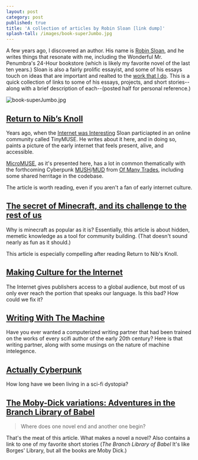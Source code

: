 ```yaml
---
layout: post
category: post
published: true
title: 'A collection of articles by Robin Sloan [link dump]'
splash-tall: /images/book-superJumbo.jpg
---
```

A few years ago, I discovered an author. His name is [Robin Sloan](https://www.robinsloan.com), and he writes things that resonate with me, including the Wonderful Mr. Penumbra's 24-Hour bookstore (which is likely my favorite novel of the last ten years.) Sloan is also a fairly prolific essayist, and some of his essays touch on ideas that are important and realted to the [work that I do](http://ofmanytrades.com). This is a quick collection of links to some of his essays, projects, and short stories--along with a brief description of each--(posted half for personal reference.) 

![book-superJumbo.jpg]({{site.baseurl}}/images/book-superJumbo.jpg)


## [Return to Nib’s Knoll](https://aeon.co/essays/before-minecraft-or-snapchat-there-was-micromuse)
Years ago, when the [Internet was Interesting](https://medium.com/@ajroach42/a-modern-bbs-reviving-the-local-distributed-weird-precursor-to-facebook-4b3db93f742d#.pfhmhgcnj) Sloan particiapted in an online community called TinyMUSE. He writes about it here, and in doing so, paints a picture of the early internet that feels present, alive, and accessible. 

[MicroMUSE](https://en.wikipedia.org/wiki/MicroMUSE), as it's presented here, has a lot in common thematically with the forthcoming Cyberpunk [MUSH](https://en.wikipedia.org/wiki/MUSH)/[MUD](https://en.wikipedia.org/wiki/MUD) from [Of Many Trades](http://ofmanytrades.com), including some shared herritage in the codebase. 

The article is worth reading, even if you aren't a fan of early internet culture. 

## [The secret of Minecraft, and its challenge to the rest of us](https://medium.com/message/the-secret-of-minecraft-97dfacb05a3c#.dsda6fpez) 
Why is minecraft as popular as it is? Essentially, this article is about hidden, memetic knowledge as a tool for community building. (That doesn't sound nearly as fun as it should.) 

This article is especially compelling after reading Return to Nib's Knoll. 

## [Making Culture for the Internet](https://www.robinsloan.com/notes/making-culture-internets/)
The Internet gives publishers access to a global audience, but most of us only ever reach the portion that speaks our language. Is this bad? How could we fix it? 

## [Writing With The Machine](https://www.robinsloan.com/notes/writing-with-the-machine/)
Have you ever wanted a computerized writing partner that had been trained on the works of every scifi author of the early 20th century? Here is that writing partner, along with some musings on the nature of machine intelegence. 

## [Actually Cyberpunk](https://www.robinsloan.com/notes/actually-cyberpunk/)
How long have we been living in a sci-fi dystopia? 

## [The Moby-Dick variations: Adventures in the Branch Library of Babel](https://medium.com/message/the-moby-dick-variations-14d61617f1d5#.1150xw7h5)

> Where does one novel end and another one begin?

That's the meat of this article. What makes a novel a novel? Also contains a link to one of my favorite short stories (_The Branch Library of Babel_ It's like Borges' Library, but all the books are Moby Dick.)
